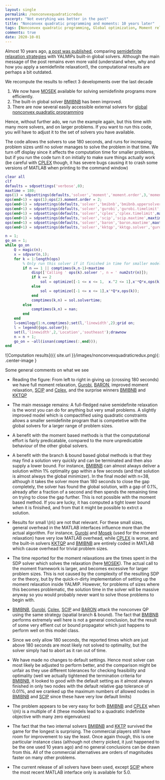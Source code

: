 ```yaml
---
layout: single
permalink: /nonconvexquadraticredux
excerpt: "Not everyhing was better in the past"
title: "Nonconvex quadratic programming and moments: 10 years later"
tags: [Nonconvex quadratic programming, Global optimization, Moment relaxations]
comments: true
date: 2020-10-01
---
```


Almost 10 years ago, [a post was published](/example/nonconvexquadraticprogramming/), comparing [semidefinite relaxation strategies](/tutorial/momentrelaxations) with YALMIPs built-in global solvers. Although the main message of the post remains even more valid (understand when, why and how you apply a semidefinite relaxation!), the computational results are perhaps a bit outdated.

We recompute the results to reflect 3 developments over the last decade

1. We now have [MOSEK](/solver/mosek) available for solving semidefinite programs more efficiently.
2. The built-in global solver [BMIBNB](/solver/bmibnb) has been improved.
3. There are now several easily accessible external solvers for [global nonconvex quadratic programming](tags/#nonconvex-quadratic-programming-solver)

Hence, without further ado, we run the example again, but this time with many more solvers, and on larger problems. If you want to run this code, you will have to adjust it to the set of solvers you have available.

The code allows the solvers to use 180 seconds, and runs for increasing problem sizes until no solver manages to solve the problem in that time. We turn off display since it affects the computation time for smaller problems, but if you run the code turn it on initially to make sure things actually work (be careful with [CPLEX](/solver/cplex) though, it has severe bugs causing it to crash some versions of MATLAB when printing to the command window)

````matlab
clear all
clf
defaults = sdpsettings('verbose',0);
maxtime = 180;
ops(1) = sdpsettings(defaults,'solver','moment','moment.order',3,'moment.solver','mosek','mosek.MSK_DPAR_OPTIMIZER_MAX_TIME',maxtime);
ops(end+1) = ops(1);ops(2).moment.order = 2;
ops(end+1) = sdpsettings(defaults,'solver','bmibnb','bmibnb.uppersolver','fmincon','bmibnb.maxtime',maxtime,'bmibnb.relgaptol',1e-4,'bmibnb.maxiter',inf);
ops(end+1) = sdpsettings(defaults,'solver','gurobi','gurobi.timelimit',maxtime);
ops(end+1) = sdpsettings(defaults,'solver','cplex','cplex.timelimit',maxtime);
ops(end+1) = sdpsettings(defaults,'solver','scip','scip.maxtime',maxtime,'scip.maxnodes',2^31-1);
ops(end+1) = sdpsettings(defaults,'solver','baron','baron.maxtime',maxtime);
ops(end+1) = sdpsettings(defaults,'solver','kktqp','kktqp.solver','gurobi','gurobi.timelimit',maxtime);

n = 1;
go_on = 1;
while go_on    
    Q = magic(n);
    x = sdpvar(n,1);
    for k = 1:length(ops)
        % Only run this solver if it finished in time for smaller model                             
        if n == 1 || comptimes(k,n-1)<maxtime
            disp(['Calling ' ops(k).solver ', n = ' num2str(n)]);
            if k == 2
                sol = optimize([-1 <= x <= 1,  x.^2 <= 1],x'*Q*x,ops(k));
            else
                sol = optimize([-1 <= x <= 1],x'*Q*x,ops(k));
            end
            comptimes(k,n) = sol.solvertime;               
        else
            comptimes(k,n) = nan;                   
        end
    end
    l=semilogy(1:n,comptimes);set(l,'linewidth',2);grid on;
    l = legend({ops.solver});
    set(l,'linewidth',2,'Location','southeast');drawnow
    n = n + 1;
    go_on = ~all(isnan(comptimes(:,end)));
end
````

![Computation results]({{ site.url }}/images/nonconvexquadraticredux.png){: .center-image }

Some general comments on what we see

* Reading the figure: From left to right in giving up (crossing 180 seconds) we have full moment relaxation, [Gurobi](/solver/gurobi),  [BARON](/solver/baron), improved moment relaxation, [SCIP](/solver/scip) and [Cplex](/solver/cplex), and the surprise winners [BMIBNB](/solver/bmibnb) and [KKTQP](/solver/kktqp)

* The main message remains: A full-fledged naive semidefinite relaxation is the worst you can do for anything but very small problems. A slightly improved model which is compactified using quadratic constraints allows a smaller semidefinite program that is competetive with the global solvers for a larger range of problem sizes.

* A benefit with the moment based methods is that the computational effort is fairly predicatable, compared to the more unpredicatble behaviour of the other global solvers.

* A benefit with the branch & bound based global methods is that they may find a solution very quickly and can be terminated and then also supply a lower bound. For instance, [BMIBNB](/solver/bmibnb) can almost always deliver a solution within 1% optimality gap within a few seconds (and that solution is almost always the global minimizer). In the final model with n=38, although it takes the solver more than 180 seconds to close the gap completely, the solver has found the global solution, with a gap of 0.1%, already after a fraction of a second and then spends the remaining time on trying to close the gap further. This is not possible with the moment based method. If you are lucky, it has computed a tight lower bound when it is finisihed, and from that it might be possible to extrct a solution.

* Results for small \\(n\\) are not that relevant. For these small sizes, general overhead in the MATLAB interfaces influence more than the actual algorithm. For instance, [Gurobi](/solver/gurobi) and [Mosek](/solver/mosek) (used for the moment relaxation) have very low MATLAB overhead, while [CPLEX](/solver/cplex) is worse, and the built-in solvers [KKTQP](/solver/kktqp) and [BMIBNB](/solver/bmibnb) are entirely coded in MATLAB which cause overhead for trivial problem sizes.

* The time reported for the moment relaxations are the times spent in the SDP solver which solves the relaxation (here [MOSEK](/solver/mosek)). The actual call to the moment framework is larger, and becomes excessive for larger problem sizes. This is not caused by the complexity of the resulting SDP or the theory, but by the quick-n-dirty implementation of setting up the moment relaxation inside YALMIP. However, for problems of sizes where this becomes problematic, the solution time in the solver will be massive anyway so you would probably never want to solve those problems to begin with.

* [BMIBNB](/solver/bmibnb), [Gurobi](/solver/gurobi), [Cplex](/solver/cplex), [SCIP](/solver/scip) and [BARON](/solver/baron) attack the nonconvex QP using the same strategy (spatial branch & bound). The fact that [BMIBNB](/solver/bmibnb) performs extremely well here is not a general conclusion, but the result of some very effient cut or bound propagator which just happens to perform well on this model class.

* Since we only allow 180 seconds, the reported times which are just above 180 seconds are most likely not solved to optimality, but the solver simply had to abort as it ran out of time.

* We have made no changes to default settings. Hence most solver can most likely be adjusted to perform better, and the comparison might be unfair as they use different tolerances for checking feasibility and optimality (well we actually tightened the termination criteria for  [BMIBNB](/solver/bmibnb), it looked to good with the default setting as it almost always finished in only two nodes with the default relative gap tolerance of 0.01%, and we cranked up the maximum numbers of allowed nodes in [BMIBNB](/solver/bmibnb) and [SCIP](/solver/scip) since these have very low default limits)

* The problem appears to be very easy for both [BMIBNB](/solver/bmibnb) and [CPLEX](/solver/cplex) when \\(n\\) is a multiple of 4 (these models lead to a quadratic indefinite objective with many zero eigenvalues)

* The fact that the two internal solvers [BMIBNB](/solver/bmibnb) and [KKTP](/solver/kktqp) survived the game for the longest is surprising. The commercial players still have room for improvement to say the least. Once again though, this is one particular instance class (although not cherry picked, it just happened to be the one used 10 years ago) and no general conclusions can be drawn from this. All of the commercial alternatives are orders of magnitudes faster on many other problems.

* The current release of all solvers have been used, except [SCIP](/solver/scip) where the most recent MATLAB interface only is available for 5.0.

